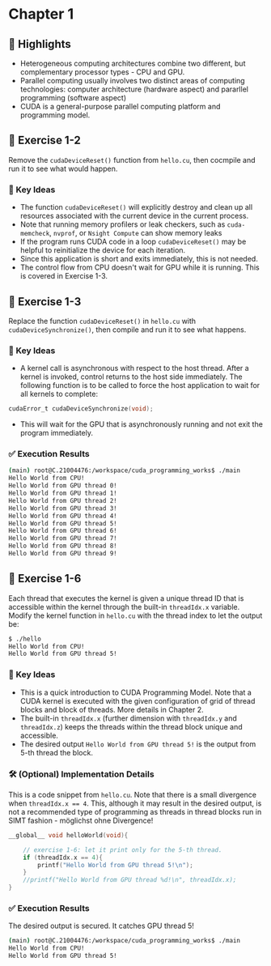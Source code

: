 # Chapter 1

## 📌 Highlights
- Heterogeneous computing architectures combine two different, but complementary processor types - CPU and GPU.
- Parallel computing usually involves two distinct areas of computing technologies: computer architecture (hardware aspect) and pararllel programming (software aspect)
- CUDA is a general-purpose parallel computing platform and programming model.

## 🧪 Exercise 1-2
Remove the `cudaDeviceReset()` function from `hello.cu`, then cocmpile and run it to see what would happen.

### 🔑 Key Ideas
- The function `cudaDeviceReset()` will explicitly destroy and clean up all resources associated with the current device in the current process.
- Note that running memory profilers or leak checkers, such as `cuda-memcheck`, `nvprof`, or `Nsight Compute` can show memory leaks
- If the program runs CUDA code in a loop `cudaDeviceReset()` may be helpful to reinitialize the device for each iteration.
- Since this application is short and exits immediately, this is not needed.
- The control flow from CPU doesn't wait for GPU while it is running. This is covered in Exercise 1-3.

## 🧪 Exercise 1-3
Replace the function `cudaDeviceReset()` in `hello.cu` with `cudaDeviceSynchronize()`, then compile and run it to see what happens.

### 🔑 Key Ideas
- A kernel call is asynchronous with respect to the host thread. After a kernel is invoked, control returns to the host side immediately. The following function is to be called to force the host application to wait for all kernels to complete:
``` c
cudaError_t cudaDeviceSynchronize(void);
```
- This will wait for the GPU that is asynchronously running and not exit the program immediately.

### ✅ Execution Results
```bash
(main) root@C.21004476:/workspace/cuda_programming_works$ ./main
Hello World from CPU!
Hello World from GPU thread 0!
Hello World from GPU thread 1!
Hello World from GPU thread 2!
Hello World from GPU thread 3!
Hello World from GPU thread 4!
Hello World from GPU thread 5!
Hello World from GPU thread 6!
Hello World from GPU thread 7!
Hello World from GPU thread 8!
Hello World from GPU thread 9!
```

## 🧪 Exercise 1-6
Each thread that executes the kernel is given a unique thread ID that is accessible within the kernel through the built-in `threadIdx.x` variable. Modify the kernel function in `hello.cu` with the thread index to let the output be:

``` bash
$ ./hello
Hello World from CPU!
Hello World from GPU thread 5!
```

### 🔑 Key Ideas
- This is a quick introduction to CUDA Programming Model. Note that a CUDA kernel is executed with the given configuration of grid of thread blocks and block of threads. More details in Chapter 2. 
- The built-in `threadIdx.x` (further dimension with `threadIdx.y` and `threadIdx.z`) keeps the threads within the thread block unique and accessible.
- The desired output `Hello World from GPU thread 5!` is the output from 5-th thread the block. 

### 🛠️ (Optional) Implementation Details
This is a code snippet from `hello.cu`. Note that there is a small divergence when `threadIdx.x == 4`. This, although it may result in the desired output, is not a recommended type of programming as threads in thread blocks run in SIMT fashion - möglichst ohne Divergence!

```c
__global__ void helloWorld(void){

    // exercise 1-6: let it print only for the 5-th thread.
    if (threadIdx.x == 4){
        printf("Hello World from GPU thread 5!\n");
    }
    //printf("Hello World from GPU thread %d!\n", threadIdx.x);
}
```

### ✅ Execution Results
The desired output is secured. It catches GPU thread 5!
```bash
(main) root@C.21004476:/workspace/cuda_programming_works$ ./main
Hello World from CPU!
Hello World from GPU thread 5!
```



<!---------------------------------------------------------------------------------

# Chapter 1

## 📌 Highlights
- 

## 🧪 Exercise 1-2


### 🔑 Key Ideas
- 


### 🛠️ (Optional) Implementation Details


### 📈 (Optioinal) Performance Metrics


### ✅ Execution Results
```bash
```

------------------------------------------------------------------------------->
